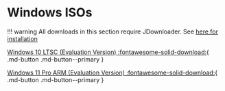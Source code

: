 # Windows ISOs

!!! warning
All downloads in this section require JDownloader. See [here for installation](https://dw.louisgallet.fr/)

[Windows 10 LTSC (Evaluation Version) :fontawesome-solid-download:](https://s3.louisgallet.fr/dw/windows/Win10_LTSC.dlc){ .md-button .md-button--primary }

[Windows 11 Pro ARM (Evaluation Version) :fontawesome-solid-download:](https://s3.louisgallet.fr/dw/windows/windows11-arm.dlc){ .md-button .md-button--primary }
